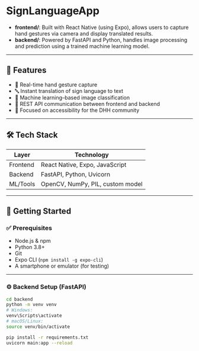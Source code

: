 # SignLanguageApp

- **frontend/**: Built with React Native (using Expo), allows users to capture hand gestures via camera and display translated results.
- **backend/**: Powered by FastAPI and Python, handles image processing and prediction using a trained machine learning model.

---

## 🚀 Features

- 🎥 Real-time hand gesture capture
- 🔤 Instant translation of sign language to text
- 🤖 Machine learning–based image classification
- 📡 REST API communication between frontend and backend
- 🧏 Focused on accessibility for the DHH community

---

## 🛠️ Tech Stack

| Layer     | Technology                     |
|-----------|--------------------------------|
| Frontend  | React Native, Expo, JavaScript |
| Backend   | FastAPI, Python, Uvicorn       |
| ML/Tools  | OpenCV, NumPy, PIL, custom model |

---

## 🔧 Getting Started

### ✅ Prerequisites

- Node.js & npm
- Python 3.8+
- Git
- Expo CLI (`npm install -g expo-cli`)
- A smartphone or emulator (for testing)

---

### ⚙️ Backend Setup (FastAPI)

```bash
cd backend
python -m venv venv
# Windows:
venv\Scripts\activate
# macOS/Linux:
source venv/bin/activate

pip install -r requirements.txt
uvicorn main:app --reload
